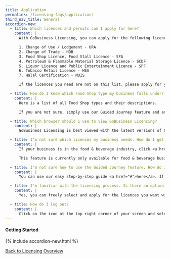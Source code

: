 ```yaml
---
title: Application
permalink: /licensing-faqs/application/
third_nav_title: General
accordion-new:
  - title: Which licences and permits can I apply for here?
    content: |
      With GoBusiness Licensing, you can apply for the following licences from these government agencies:

      1. Change of Use / Lodgement - URA
      2. Change of Trade - HDB
      3. Food Shop Licence, Food Stall Licence - SFA
      4. Petroleum & Flammable Material Storage Licence - SCDF
      5. Liquor Licence and Public Entertainment Licence - SPF
      6. Tobacco Retail Licence - HSA
      7. Halal Certification - MUIS

      If the licences you need are not on this list, please apply for your licences using our Self-Service feature <a href="#">here<a>.

  - title: How do I know which Food Shop type my business falls under?
    content: |
      Here is a list of all Food Shop types and their descriptions.

      If you are not sure, simply use our Guided Journey feature and answer a series of questions about your business to find out which Food Shop type it falls under.

  - title: Which browser should I use to view GoBusiness Licensing?
    content: |
      GoBusiness Licensing is best viewed with the latest versions of Chrome, Safari, Microsoft Edge and Firefox. Please ensure your pop-up blocker is disabled to access all features. If you are facing any technical difficulties, try restarting your Internet browser or contact us for help.

  - title: I'm not sure which licences my business needs. How do I get started?
    content: |
      If your business is in the food & beverage industry, click <a href="#">here</a> to use our Guided Journey feature for step-by-step guidance to find out the licences you need, and apply for them.

      This feature is currently only available for food & beverage businesses, and we are working on expanding this to other industries.

  - title: I'm not sure how to use the Guided Journey feature. How do I begin?
    content: |
      You can use our easy step-by-step guide <a href="#">here</a>. If you have further questions, you may contact our helpdesk for assistance <a href="/contact-us">here</a>.

  - title: I’m familiar with the licensing process. Is there an option to do it on my own, without going through the step-by-step guide?
    content: |
      Yes, you can freely select and apply for the licences you want with our Self-Service feature <a href="#">here</a>.

  - title: How do I log out?
    content: |
      Click on the icon at the top right corner of your screen and select "Log Out". Do note that you will be automatically logged out after 20 minutes of inactivity.
---
```


#### Getting Started
{% include accordion-new.html %}

[Back to Licensing Overview](/run-and-grow/licensing-overview/)
